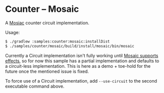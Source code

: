 Counter – Mosaic
================

A [Mosiac](https://github.com/JakeWharton/mosaic) counter circuit implementation.

Usage:

```bash
$ ./gradlew :samples:counter:mosaic:installDist
$ ./samples/counter/mosaic/build/install/mosaic/bin/mosaic
```

Currently a Circuit implementation isn't fully working
until [Mosaic supports effects](https://github.com/JakeWharton/mosaic/issues/3), so for now
this sample has a partial implementation and defaults to a circuit-less implementation. This is here
as a demo + toe-hold for the future once the mentioned issue is fixed.

To force use of a Circuit implementation, add `--use-circuit` to the second executable command
above.

